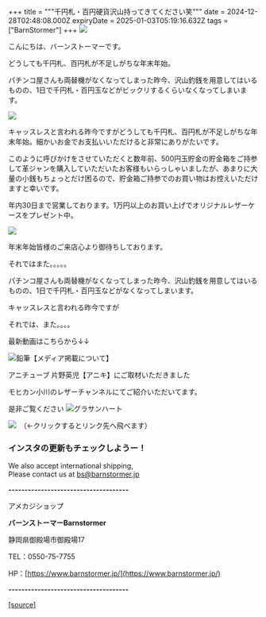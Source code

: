 +++
title = """千円札・百円硬貨沢山持ってきてください笑"""
date = 2024-12-28T02:48:08.000Z
expiryDate = 2025-01-03T05:19:16.632Z
tags = ["BarnStormer"]
+++
[![](https://stat.ameba.jp/user_images/20231023/16/barnstormer-go/b2/03/p/o0420015015354743273.png)](https://ameblo.jp/barnstormer-go/entry-12825670498.html)

こんにちは、バーンストーマーです。

どうしても千円札、百円札が不足しがちな年末年始。

パチンコ屋さんも両替機がなくなってしまった昨今、沢山釣銭を用意してはいるものの、1日で千円札・百円玉などがビックリするくらいなくなってしまいます。

[![](https://stat.ameba.jp/user_images/20241228/11/barnstormer-go/f0/fe/j/o0300016815526620162.jpg)](https://stat.ameba.jp/user_images/20241228/11/barnstormer-go/f0/fe/j/o0300016815526620162.jpg)

キャッスレスと言われる昨今ですがどうしても千円札、百円札が不足しがちな年末年始。細かいお金でお支払いいただけると非常にありがたいです。

このように呼びかけをさせていただくと数年前、500円玉貯金の貯金箱をご持参して革ジャンを購入していただいたお客様もいらっしゃいましたが、あまりに大量の小銭もちょっとだけ困るので、貯金箱ご持参でのお買い物はお控えいただけますと幸いです。

年内30日まで営業しております。1万円以上のお買い上げでオリジナルレザーケースをプレゼント中。

[![](https://stat.ameba.jp/user_images/20241228/10/barnstormer-go/c7/24/j/o0467070115526602724.jpg)](https://stat.ameba.jp/user_images/20241228/10/barnstormer-go/c7/24/j/o0467070115526602724.jpg)

年末年始皆様のご来店心より御待ちしております。

それではまた。。。。。

パチンコ屋さんも両替機がなくなってしまった昨今、沢山釣銭を用意してはいるものの、1日で千円札・百円玉などがなくなってしまいます。

キャッスレスと言われる昨今ですが

それでは、また。。。。

最新動画はこちらから↓↓

![鉛筆](https://stat100.ameba.jp/blog/ucs/img/char/char3/519.png)【メディア掲載について】

アニチューブ 片野英児【アニキ】にご取材いただきました

モヒカン小川のレザーチャンネルにてご紹介いただいてます。

是非ご覧ください ![グラサンハート](https://stat100.ameba.jp/blog/ucs/img/char/char3/148.png)

[![](https://stat.ameba.jp/user_images/20230412/16/barnstormer-go/6a/23/p/o0108010815269242493.png)](https://www.instagram.com/barnstormer_daily/)　（←クリックするとリンク先へ飛べます）

### インスタの更新もチェックしようー！

We also accept international shipping,  
Please contact us at bs@barnstormer.jp

**\-------------------------------------**

アメカジショップ

**バーンストーマーBarnstormer**

静岡県御殿場市御殿場17

TEL：0550-75-7755

HP：[https://www.barnstormer.jp/](https://www.barnstormer.jp/)

**\-------------------------------------**

[[source]](https://ameblo.jp/barnstormer-go/entry-12880278851.html)
